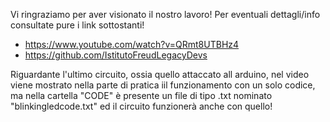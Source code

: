 <!-- NOTE RELATIVE AL LAVORO -->

Vi ringraziamo per aver visionato il nostro lavoro! 
Per eventuali dettagli/info consultate pure i link sottostanti!

- https://www.youtube.com/watch?v=QRmt8UTBHz4
- https://github.com/IstitutoFreudLegacyDevs

<!-- PostScript/um -->

Riguardante l'ultimo circuito, ossia quello attaccato all arduino, nel video viene mostrato nella parte di pratica iil funzionamento con un solo codice, ma nella cartella "CODE" è presente un file di tipo .txt nominato "blinkingledcode.txt" ed il circuito funzionerà anche con quello!
